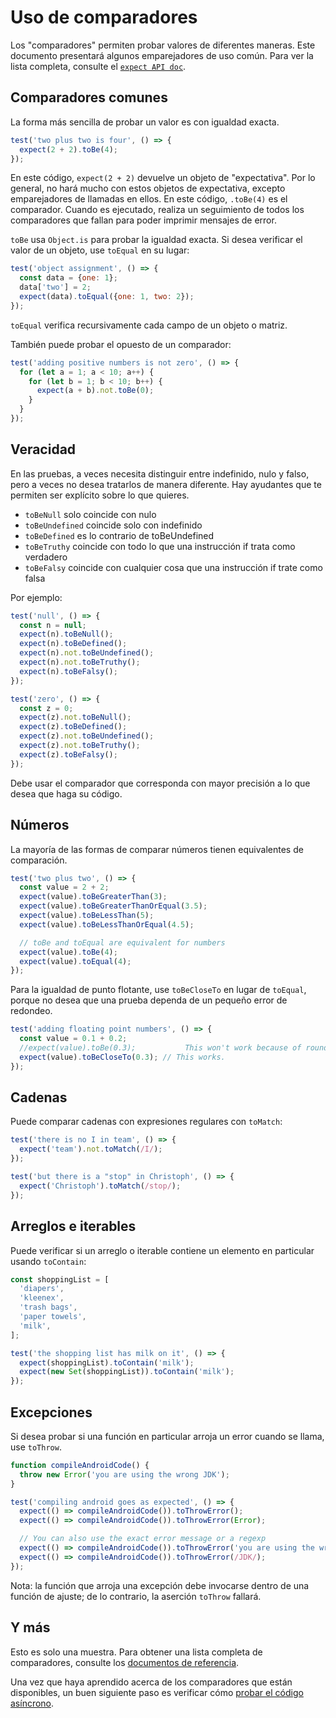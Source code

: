 # Uso de comparadores

Los "comparadores" permiten probar valores de diferentes maneras. Este documento presentará algunos emparejadores de uso común. Para ver la lista completa, consulte el [`expect API doc`](https://vitest.dev/api/#expect). 


## Comparadores comunes

La forma más sencilla de probar un valor es con igualdad exacta.

```js
test('two plus two is four', () => {
  expect(2 + 2).toBe(4);
});
```

En este código, `expect(2 + 2)` devuelve un objeto de "expectativa". Por lo general, no hará mucho con estos objetos de expectativa, excepto emparejadores de llamadas en ellos. En este código, `.toBe(4)` es el comparador. Cuando es ejecutado, realiza un seguimiento de todos los comparadores que fallan para poder imprimir mensajes de error.

`toBe` usa `Object.is` para probar la igualdad exacta. Si desea verificar el valor de un objeto, use `toEqual` en su lugar:
```js
test('object assignment', () => {
  const data = {one: 1};
  data['two'] = 2;
  expect(data).toEqual({one: 1, two: 2});
});
```
`toEqual` verifica recursivamente cada campo de un objeto o matriz.

También puede probar el opuesto de un comparador:

```js
test('adding positive numbers is not zero', () => {
  for (let a = 1; a < 10; a++) {
    for (let b = 1; b < 10; b++) {
      expect(a + b).not.toBe(0);
    }
  }
});
```
## Veracidad

En las pruebas, a veces necesita distinguir entre indefinido, nulo y falso, pero a veces no desea tratarlos de manera diferente. Hay ayudantes que te permiten ser explícito sobre lo que quieres.

- `toBeNull` solo coincide con nulo
- `toBeUndefined` coincide solo con indefinido
- `toBeDefined` es lo contrario de toBeUndefined
- `toBeTruthy` coincide con todo lo que una instrucción if trata como verdadero
- `toBeFalsy` coincide con cualquier cosa que una instrucción if trate como falsa

Por ejemplo:

```js
test('null', () => {
  const n = null;
  expect(n).toBeNull();
  expect(n).toBeDefined();
  expect(n).not.toBeUndefined();
  expect(n).not.toBeTruthy();
  expect(n).toBeFalsy();
});

test('zero', () => {
  const z = 0;
  expect(z).not.toBeNull();
  expect(z).toBeDefined();
  expect(z).not.toBeUndefined();
  expect(z).not.toBeTruthy();
  expect(z).toBeFalsy();
});
```
Debe usar el comparador que corresponda con mayor precisión a lo que desea que haga su código.

## Números

La mayoría de las formas de comparar números tienen equivalentes de comparación.

```js
test('two plus two', () => {
  const value = 2 + 2;
  expect(value).toBeGreaterThan(3);
  expect(value).toBeGreaterThanOrEqual(3.5);
  expect(value).toBeLessThan(5);
  expect(value).toBeLessThanOrEqual(4.5);

  // toBe and toEqual are equivalent for numbers
  expect(value).toBe(4);
  expect(value).toEqual(4);
});
```
Para la igualdad de punto flotante, use `toBeCloseTo` en lugar de `toEqual`, porque no desea que una prueba dependa de un pequeño error de redondeo.

```js
test('adding floating point numbers', () => {
  const value = 0.1 + 0.2;
  //expect(value).toBe(0.3);           This won't work because of rounding error
  expect(value).toBeCloseTo(0.3); // This works.
});
```
## Cadenas

Puede comparar cadenas con expresiones regulares con `toMatch`:

```js
test('there is no I in team', () => {
  expect('team').not.toMatch(/I/);
});

test('but there is a "stop" in Christoph', () => {
  expect('Christoph').toMatch(/stop/);
});
```
## Arreglos e iterables

Puede verificar si un arreglo o iterable contiene un elemento en particular usando `toContain`:

```js
const shoppingList = [
  'diapers',
  'kleenex',
  'trash bags',
  'paper towels',
  'milk',
];

test('the shopping list has milk on it', () => {
  expect(shoppingList).toContain('milk');
  expect(new Set(shoppingList)).toContain('milk');
});
```

## Excepciones

Si desea probar si una función en particular arroja un error cuando se llama, use `toThrow`.

```js
function compileAndroidCode() {
  throw new Error('you are using the wrong JDK');
}

test('compiling android goes as expected', () => {
  expect(() => compileAndroidCode()).toThrowError();
  expect(() => compileAndroidCode()).toThrowError(Error);

  // You can also use the exact error message or a regexp
  expect(() => compileAndroidCode()).toThrowError('you are using the wrong JDK');
  expect(() => compileAndroidCode()).toThrowError(/JDK/);
});
```
Nota: la función que arroja una excepción debe invocarse dentro de una función de ajuste; de lo contrario, la aserción `toThrow` fallará.

## Y más

Esto es solo una muestra. Para obtener una lista completa de comparadores, consulte los [documentos de referencia](https://vitest.dev/api/).

Una vez que haya aprendido acerca de los comparadores que están disponibles, un buen siguiente paso es verificar cómo [probar el código asíncrono](../).
